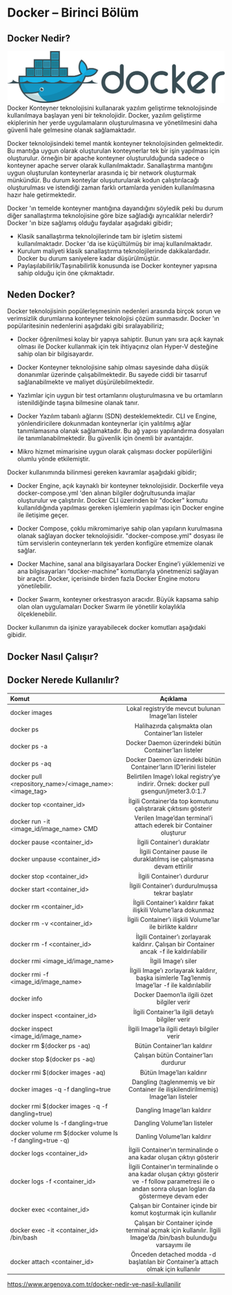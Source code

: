 # Docker – Birinci Bölüm

## Docker Nedir?

![image](https://github.com/mrtyildiz/Blog-Post/blob/main/Docker/img/Docker_logo.svg.png)
Docker Konteyner teknolojisini kullanarak yazılım geliştirme teknolojisinde kullanılmaya başlayan yeni bir teknolojidir.
Docker, yazılım geliştirme ekiplerinin her yerde uygulamaların oluşturulmasına ve yönetilmesini daha güvenli hale gelmesine olanak sağlamaktadır.

Docker teknolojisindeki temel mantık konteyner teknolojisinden gelmektedir. Bu mantığa uygun olarak oluşturulan konteynerlar tek bir işin yapılması için oluşturulur.
örneğin bir apache konteyner oluşturulduğunda sadece o konteyner apache server olarak kullanılmaktadır.
Sanallaştırma mantığını uygun oluşturulan konteynerlar arasında iç bir network oluşturmak münkündür.
Bu durum konteylar oluşuturularak kodun çalıştırılacağı oluşturulması ve istendiği zaman farklı ortamlarda yeniden kullanılmasına hazır hale getirmektedir.

Docker 'ın temelde konteyner mantığına dayandığını söyledik peki bu durum diğer sanallaştırma teknolojisine göre bize sağladığı ayrıcalıklar nelerdir?
Docker 'ın bize sağlamış olduğu faydalar aşağıdaki gibidir;
 * Klasik sanallaştırma teknolojilerinde tam bir işletim sistemi kullanılmaktadır. Docker 'da ise küçültülmüş bir imaj kullanılmaktadır.
 * Kurulum maliyeti klasik sanallaştırma teknolojilerinde dakikalardadır. Docker bu durum saniyelere kadar düşürülmüştür.
 * Paylaşılabilirlik/Taşınabilirlik konusunda ise Docker konteyner yapısına sahip olduğu için öne çıkmaktadır.


## Neden Docker?
Docker teknolojisinin popülerleşmesinin nedenleri arasında birçok sorun ve verimsizlik durumlarına konteyner teknolojisi çözüm sunmasıdır.
Docker 'ın popülaritesinin nedenlerini aşağıdaki gibi sıralayabiliriz;

* Docker öğrenilmesi kolay bir yapıya sahiptir. Bunun yanı sıra açık kaynak olması ile Docker kullanmak için tek ihtiyaçınız olan Hyper-V desteğine sahip olan bir bilgisayardır.

* Docker Konteyner teknolojisine sahip olması sayesinde daha düşük donanımlar üzerinde çalışabilmektedir. Bu sayede ciddi bir tasarruf sağlanabilmekte ve maliyet düşürülebilmektedir.

* Yazlımlar için uygun bir test ortamlarını oluşturulmasına ve bu ortamların istenildiğinde taşına bilmesine olanak tanır.

* Docker Yazılım tabanlı ağlarını (SDN) desteklemektedir. CLI ve Engine, yönlendiricilere dokunmadan konteynerlar için yalıtılmış ağlar tanımlamasına olanak sağlamaktadır. Bu ağ yapısı yapılandırma dosyaları ile tanımlanabilmektedir. Bu güvenlik için önemli bir avantajdır.

* Mikro hizmet mimarisine uygun olarak çalışması docker popülerliğini olumlu yönde etkilemiştir.

Docker kullanımında bilinmesi gereken kavramlar aşağıdaki gibidir;

* Docker Engine, açık kaynaklı bir konteyner teknolojisidir. Dockerfile veya docker-compose.yml 'den alınan bilgiler doğrultusunda imajlar oluşturulur ve çalıştırılır. Docker CLI üzerinden bir "docker" komutu kullanıldığında yapılması gereken işlemlerin yapılması için Docker engine ile iletişime geçer.

* Docker Compose, çoklu mikromimariye sahip olan yapıların kurulmasına olanak sağlayan docker teknolojisidir. "docker-compose.yml" dosyası ile tüm servislerin conteynerların tek yerden konfigüre etmemize olanak sağlar.
* Docker Machine, sanal ana bilgisayarlara Docker Engine’i yüklemenizi ve ana bilgisayarları “docker-machine” komutlarıyla yönetmenizi sağlayan bir araçtır. Docker, içerisinde birden fazla Docker Engine motoru yönetilebilir.
* Docker Swarm, konteyner orkestrasyon aracıdır. Büyük kapsama sahip olan olan uygulamaları Docker Swarm ile yönetilir kolaylıkla ölçeklenebilir.

Docker kullanımın da işinize yarayabilecek docker komutları aşağıdaki gibidir.

## Docker Nasıl Çalışır?
## Docker Nerede Kullanılır?

| 	 Komut       | Açıklama     |
| :------------- | :----------: |
|  docker images | Lokal registry’de mevcut bulunan Image’ları listeler  |
| docker ps	     | Halihazırda çalışmakta olan Container’ları listeler |
|docker ps -a|Docker Daemon üzerindeki bütün Container’ları listeler|
|docker ps -aq|Docker Daemon üzerindeki bütün Container’ların ID’lerini listeler|
|docker pull <repository_name>/<image_name>:<image_tag>|Belirtilen Image’ı lokal registry’ye indirir. Örnek: docker pull gsengun/jmeter3.0:1.7|
|docker top <container_id>|İlgili Container’da top komutunu çalıştırarak çıktısını gösterir|
|docker run -it <image_id/image_name> CMD|Verilen Image’dan terminal’i attach ederek bir Container oluşturur|
|docker pause <container_id>|İlgili Container’ı duraklatır|
|docker unpause <container_id>|İlgili Container pause ile duraklatılmış ise çalışmasına devam ettirilir|
|docker stop <container_id>|İlgili Container’ı durdurur|
|docker start <container_id>|İlgili Container’ı durdurulmuşsa tekrar başlatır|
|docker rm <container_id>|İlgili Container’ı kaldırır fakat ilişkili Volume’lara dokunmaz|
|docker rm -v <container_id>|İlgili Container’ı ilişkili Volume’lar ile birlikte kaldırır|
|docker rm -f <container_id>|İlgili Container’ı zorlayarak kaldırır. Çalışan bir Container ancak -f ile kaldırılabilir|
|docker rmi <image_id/image_name>|İlgili Image’ı siler|
|docker rmi -f <image_id/image_name>|İlgili Image’ı zorlayarak kaldırır, başka isimlerle Tag’lenmiş Image’lar -f ile kaldırılabilir|
|docker info|Docker Daemon’la ilgili özet bilgiler verir|
|docker inspect <container_id>|İlgili Container’la ilgili detaylı bilgiler verir|
|docker inspect <image_id/image_name>|İlgili Image’la ilgili detaylı bilgiler verir|
|docker rm $(docker ps -aq)|Bütün Container’ları kaldırır|
|docker stop $(docker ps -aq)|	Çalışan bütün Container’ları durdurur|
|docker rmi $(docker images -aq)|	Bütün Image’ları kaldırır|
|docker images -q -f dangling=true|Dangling (taglenmemiş ve bir Container ile ilişkilendirilmemiş) Image’ları listeler|
|docker rmi $(docker images -q -f dangling=true)|Dangling Image’ları kaldırır|
|docker volume ls -f dangling=true|Dangling Volume’ları listeler|
|docker volume rm $(docker volume ls -f dangling=true -q)|Danling Volume’ları kaldırır|
|docker logs <container_id>|İlgili Container’ın terminalinde o ana kadar oluşan çıktıyı gösterir|
|docker logs -f <container_id>|	İlgili Container’ın terminalinde o ana kadar oluşan çıktıyı gösterir ve -f follow parametresi ile o andan sonra oluşan logları da göstermeye devam eder|
|docker exec <container_id> <command>|Çalışan bir Container içinde bir komut koşturmak için kullanılır|
|docker exec -it <container_id> /bin/bash|Çalışan bir Container içinde terminal açmak için kullanılır. İlgili Image’da /bin/bash bulunduğu varsayımı ile|
|docker attach <container_id>|Önceden detached modda -d başlatılan bir Container’a attach olmak için kullanılır|

https://www.argenova.com.tr/docker-nedir-ve-nasil-kullanilir

